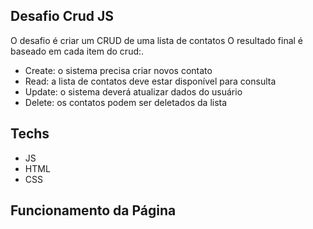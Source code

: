 ## Desafio Crud JS</h1>
O desafio é criar um CRUD de uma lista de contatos 
O resultado final é baseado em cada item do crud:.

- Create: o sistema precisa criar novos contato 
- Read: a lista de contatos deve estar disponível para consulta 
- Update: o sistema deverá atualizar dados do usuário 
- Delete: os contatos podem ser deletados da lista 

## Techs 
- JS
- HTML
- CSS

## Funcionamento da Página 






